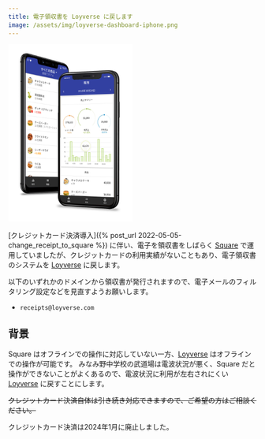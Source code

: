 ```yaml
---
title: 電子領収書を Loyverse に戻します
image: /assets/img/loyverse-dashboard-iphone.png
---
```

[Square]:https://squareup.com
[Loyverse]:https://loyverse.com/jp

<img style="width:50%" src="/assets/img/loyverse-dashboard-iphone.png">

[クレジットカード決済導入]({% post_url 2022-05-05-change_receipt_to_square %}) に伴い、電子を領収書をしばらく [Square] で運用していましたが、クレジットカードの利用実績がないこともあり、電子領収書のシステムを [Loyverse] に戻します。

以下のいずれかのドメインから領収書が発行されますので、電子メールのフィルタリング設定などを見直すようお願いします。

* `receipts@loyverse.com`

## 背景

Square はオフラインでの操作に対応していない一方、[Loyverse] はオフラインでの操作が可能です。
みなみ野中学校の武道場は電波状況が悪く、Square だと操作ができないことがよくあるので、電波状況に利用が左右されにくい [Loyverse] に戻すことにします。

~~クレジットカード決済自体は引き続き対応できますので、ご希望の方はご相談ください。~~
<div class="warning">クレジットカード決済は2024年1月に廃止しました。</div>

